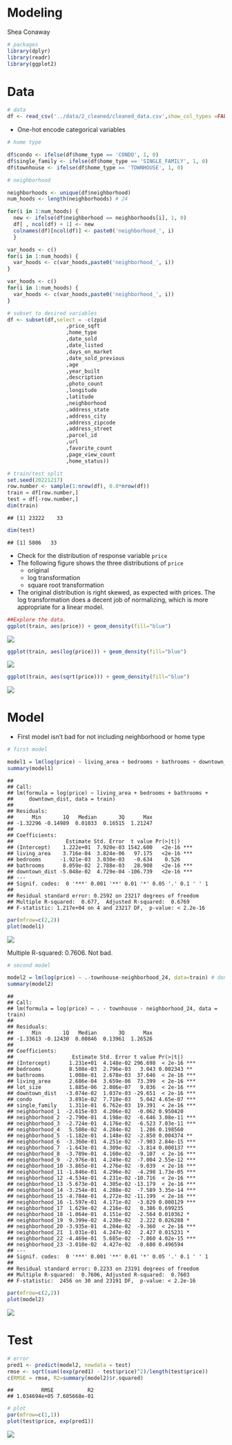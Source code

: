 Modeling
================
Shea Conaway

``` r
# packages
library(dplyr)
library(readr)
library(ggplot2)
```

# Data

``` r
# data
df <- read_csv('../data/2_cleaned/cleaned_data.csv',show_col_types =FALSE)
```

-   One-hot encode categorical variables

``` r
# home type

df$condo <- ifelse(df$home_type == 'CONDO', 1, 0)
df$single_family <- ifelse(df$home_type == 'SINGLE_FAMILY', 1, 0)
df$townhouse <- ifelse(df$home_type == 'TOWNHOUSE', 1, 0)
```

``` r
# neighborhood

neighborhoods <- unique(df$neighborhood)
num_hoods <- length(neighborhoods) # 24

for(i in 1:num_hoods) {
  new <- ifelse(df$neighborhood == neighborhoods[i], 1, 0)
  df[ , ncol(df) + 1] <- new
  colnames(df)[ncol(df)] <- paste0('neighborhood_', i) 
  }

var_hoods <- c()
for(i in 1:num_hoods) {
  var_hoods <- c(var_hoods,paste0('neighborhood_', i))
}
```

``` r
var_hoods <- c()
for(i in 1:num_hoods) {
  var_hoods <- c(var_hoods,paste0('neighborhood_', i))
}
```

``` r
# subset to desired variables
df <- subset(df,select = -c(zpid
                   ,price_sqft
                   ,home_type
                   ,date_sold
                   ,date_listed
                   ,days_on_market
                   ,date_sold_previous
                   ,age
                   ,year_built
                   ,description
                   ,photo_count
                   ,longitude
                   ,latitude
                   ,neighborhood
                   ,address_state
                   ,address_city
                   ,address_zipcode
                   ,address_street
                   ,parcel_id
                   ,url
                   ,favorite_count
                   ,page_view_count
                   ,home_status))
```

``` r
# train/test split
set.seed(20221217)
row.number <- sample(1:nrow(df), 0.8*nrow(df))
train = df[row.number,]
test = df[-row.number,]
dim(train)
```

    ## [1] 23222    33

``` r
dim(test)
```

    ## [1] 5806   33

-   Check for the distribution of response variable `price`
-   The following figure shows the three distributions of `price`
    -   original
    -   log transformation
    -   square root transformation
-   The original distribution is right skewed, as expected with prices.
    The log transformation does a decent job of normalizing, which is
    more appropriate for a linear model.

``` r
##Explore the data.
ggplot(train, aes(price)) + geom_density(fill="blue")
```

![](modeling_files/figure-gfm/unnamed-chunk-8-1.png)<!-- -->

``` r
ggplot(train, aes(log(price))) + geom_density(fill="blue")
```

![](modeling_files/figure-gfm/unnamed-chunk-8-2.png)<!-- -->

``` r
ggplot(train, aes(sqrt(price))) + geom_density(fill="blue")
```

![](modeling_files/figure-gfm/unnamed-chunk-8-3.png)<!-- -->

# Model

-   First model isn’t bad for not including neighborhood or home type

``` r
# first model

model1 = lm(log(price) ~ living_area + bedrooms + bathrooms + downtown_dist, data=train)
summary(model1)
```

    ## 
    ## Call:
    ## lm(formula = log(price) ~ living_area + bedrooms + bathrooms + 
    ##     downtown_dist, data = train)
    ## 
    ## Residuals:
    ##      Min       1Q   Median       3Q      Max 
    ## -1.32296 -0.14989  0.01033  0.16515  1.21247 
    ## 
    ## Coefficients:
    ##                 Estimate Std. Error  t value Pr(>|t|)    
    ## (Intercept)    1.222e+01  7.920e-03 1542.600   <2e-16 ***
    ## living_area    3.716e-04  3.824e-06   97.175   <2e-16 ***
    ## bedrooms      -1.921e-03  3.030e-03   -0.634    0.526    
    ## bathrooms      8.059e-02  2.788e-03   28.908   <2e-16 ***
    ## downtown_dist -5.048e-02  4.729e-04 -106.739   <2e-16 ***
    ## ---
    ## Signif. codes:  0 '***' 0.001 '**' 0.01 '*' 0.05 '.' 0.1 ' ' 1
    ## 
    ## Residual standard error: 0.2592 on 23217 degrees of freedom
    ## Multiple R-squared:  0.677,  Adjusted R-squared:  0.6769 
    ## F-statistic: 1.217e+04 on 4 and 23217 DF,  p-value: < 2.2e-16

``` r
par(mfrow=c(2,2))
plot(model1)
```

![](modeling_files/figure-gfm/unnamed-chunk-9-1.png)<!-- -->

Multiple R-squared: 0.7606. Not bad.

``` r
# second model

model2 = lm(log(price) ~ .-townhouse-neighborhood_24, data=train) # don't need last one-hots
summary(model2)
```

    ## 
    ## Call:
    ## lm(formula = log(price) ~ . - townhouse - neighborhood_24, data = train)
    ## 
    ## Residuals:
    ##      Min       1Q   Median       3Q      Max 
    ## -1.33613 -0.12430  0.00846  0.13961  1.26526 
    ## 
    ## Coefficients:
    ##                   Estimate Std. Error t value Pr(>|t|)    
    ## (Intercept)      1.231e+01  4.148e-02 296.698  < 2e-16 ***
    ## bedrooms         8.508e-03  2.796e-03   3.043 0.002343 ** 
    ## bathrooms        1.008e-01  2.678e-03  37.646  < 2e-16 ***
    ## living_area      2.686e-04  3.659e-06  73.399  < 2e-16 ***
    ## lot_size         1.885e-06  2.086e-07   9.036  < 2e-16 ***
    ## downtown_dist   -3.074e-02  1.037e-03 -29.651  < 2e-16 ***
    ## condo            3.891e-02  7.718e-03   5.042 4.65e-07 ***
    ## single_family    1.311e-01  6.762e-03  19.391  < 2e-16 ***
    ## neighborhood_1  -2.615e-03  4.206e-02  -0.062 0.950420    
    ## neighborhood_2  -2.790e-01  4.198e-02  -6.646 3.08e-11 ***
    ## neighborhood_3  -2.724e-01  4.176e-02  -6.523 7.03e-11 ***
    ## neighborhood_4   5.508e-02  4.284e-02   1.286 0.198560    
    ## neighborhood_5  -1.182e-01  4.148e-02  -2.850 0.004374 ** 
    ## neighborhood_6  -3.360e-01  4.251e-02  -7.903 2.84e-15 ***
    ## neighborhood_7  -1.643e-01  4.309e-02  -3.814 0.000137 ***
    ## neighborhood_8  -3.789e-01  4.160e-02  -9.107  < 2e-16 ***
    ## neighborhood_9  -2.976e-01  4.249e-02  -7.004 2.55e-12 ***
    ## neighborhood_10 -3.865e-01  4.276e-02  -9.039  < 2e-16 ***
    ## neighborhood_11 -1.846e-01  4.296e-02  -4.298 1.73e-05 ***
    ## neighborhood_12 -4.534e-01  4.231e-02 -10.716  < 2e-16 ***
    ## neighborhood_13 -5.673e-01  4.305e-02 -13.179  < 2e-16 ***
    ## neighborhood_14 -3.254e-01  4.288e-02  -7.589 3.35e-14 ***
    ## neighborhood_15 -4.784e-01  4.272e-02 -11.199  < 2e-16 ***
    ## neighborhood_16 -1.597e-01  4.171e-02  -3.829 0.000129 ***
    ## neighborhood_17  1.629e-02  4.216e-02   0.386 0.699235    
    ## neighborhood_18 -1.064e-01  4.151e-02  -2.564 0.010362 *  
    ## neighborhood_19  9.399e-02  4.230e-02   2.222 0.026288 *  
    ## neighborhood_20 -3.935e-01  4.204e-02  -9.360  < 2e-16 ***
    ## neighborhood_21  1.031e-01  4.247e-02   2.427 0.015231 *  
    ## neighborhood_22 -4.469e-01  5.685e-02  -7.860 4.02e-15 ***
    ## neighborhood_23 -3.010e-02  4.427e-02  -0.680 0.496594    
    ## ---
    ## Signif. codes:  0 '***' 0.001 '**' 0.01 '*' 0.05 '.' 0.1 ' ' 1
    ## 
    ## Residual standard error: 0.2233 on 23191 degrees of freedom
    ## Multiple R-squared:  0.7606, Adjusted R-squared:  0.7603 
    ## F-statistic:  2456 on 30 and 23191 DF,  p-value: < 2.2e-16

``` r
par(mfrow=c(2,2))
plot(model2)
```

![](modeling_files/figure-gfm/unnamed-chunk-10-1.png)<!-- -->

# Test

``` r
# error
pred1 <- predict(model2, newdata = test)
rmse <- sqrt(sum((exp(pred1) - test$price)^2)/length(test$price))
c(RMSE = rmse, R2=summary(model2)$r.squared)
```

    ##         RMSE           R2 
    ## 1.034694e+05 7.605668e-01

``` r
# plot
par(mfrow=c(1,1))
plot(test$price, exp(pred1))
```

![](modeling_files/figure-gfm/unnamed-chunk-12-1.png)<!-- -->
